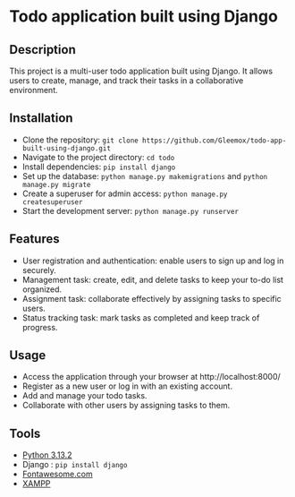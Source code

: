 # Todo application built using Django

## Description
This project is a multi-user todo application built using Django. It allows users to create, manage, and track their tasks in a collaborative environment.

## Installation
- Clone the repository: `git clone https://github.com/Gleemox/todo-app-built-using-django.git`
- Navigate to the project directory: `cd todo`
- Install dependencies: `pip install django`
- Set up the database: `python manage.py makemigrations` and `python manage.py migrate`
- Create a superuser for admin access: `python manage.py createsuperuser`
- Start the development server: `python manage.py runserver`

## Features
- User registration and authentication: enable users to sign up and log in securely.
- Management task: create, edit, and delete tasks to keep your to-do list organized.
- Assignment task: collaborate effectively by assigning tasks to specific users.
- Status tracking task: mark tasks as completed and keep track of progress.

## Usage
- Access the application through your browser at http://localhost:8000/
- Register as a new user or log in with an existing account.
- Add and manage your todo tasks.
- Collaborate with other users by assigning tasks to them.

## Tools
- [Python 3.13.2](https://www.python.org/ftp/python/3.13.2/python-3.13.2-amd64.exe)
- Django : `pip install django`
- [Fontawesome.com](https://www.fontawesome.com)
- [XAMPP](https://sourceforge.net/projects/xampp/files/XAMPP%20Windows/8.0.30/xampp-windows-x64-8.0.30-0-VS16-installer.exe)
